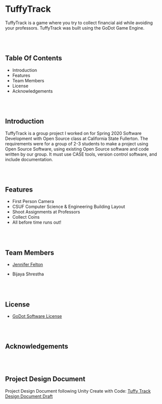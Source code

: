 # TuffyTrack <br>
  
TuffyTrack is a game where you try to collect financial aid while avoiding your professors. TuffyTrack was built using the GoDot Game Engine.


<br> <br>
## Table Of Contents  <br>
  
* Introduction
* Features
* Team Members
* License 
* Acknowledgements

<br> <br>
## Introduction  <br>

TuffyTrack is a group project I worked on for Spring 2020 Software Development with Open Source class at California State Fullerton. The requirements were for a group of 2-3 students to make a project using Open Source Software, using existing Open Source software and code written by our group. It must use CASE tools, version control software, and include documentation.

<br><br>
## Features

- First Person Camera
- CSUF Computer Science & Engineering Building Layout
- Shoot Assignments at Professors
- Collect Coins
- All before time runs out!

<br><br>
## Team Members  <br>
* [Jennifer Felton](http://github.com/jenniferafelton)

* Bijaya Shrestha 
 
 <br><br>
 ## License
- <a href="https://godotengine.org/license">GoDot Software License</a><br>

<br><br>
## Acknowledgements

<br><br>
## Project Design Document  <br>
  
 Project Design Document following Unity Create with Code: [Tuffy Track Design Document Draft](https://docs.google.com/document/d/1gM-XuaRoPO-Y9-sQ82h3-fD7zTvzEY25YKFyobfi3Ew/edit?usp=sharing)

